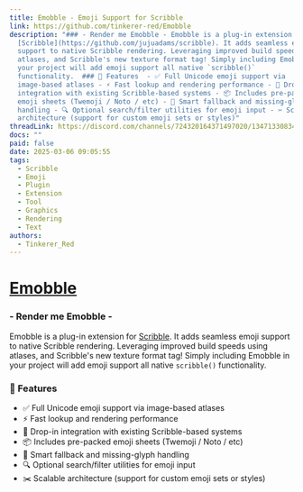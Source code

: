```yaml
---
title: Emobble - Emoji Support for Scribble
link: https://github.com/tinkerer-red/Emobble
description: "### - Render me Emobble - Emobble is a plug-in extension for
  [Scribble](https://github.com/jujuadams/scribble). It adds seamless emoji
  support to native Scribble rendering. Leveraging improved build speeds using
  atlases, and Scribble's new texture format tag! Simply including Emobble in
  your project will add emoji support all native `scribble()`
  functionality.  ### 📌 Features  - ✅ Full Unicode emoji support via
  image-based atlases - ⚡ Fast lookup and rendering performance - 🧩 Drop-in
  integration with existing Scribble-based systems - 📦 Includes pre-packed
  emoji sheets (Twemoji / Noto / etc) - 🧠 Smart fallback and missing-glyph
  handling - 🔍 Optional search/filter utilities for emoji input - ✂️ Scalable
  architecture (support for custom emoji sets or styles)"
threadLink: https://discord.com/channels/724320164371497020/1347133083442479136
docs: ""
paid: false
date: 2025-03-06 09:05:55
tags:
  - Scribble
  - Emoji
  - Plugin
  - Extension
  - Tool
  - Graphics
  - Rendering
  - Text
authors:
  - Tinkerer_Red
---
```

# [Emobble](https://github.com/tinkerer-red/Emobble)

### - Render me Emobble -
Emobble is a plug-in extension for [Scribble](https://github.com/jujuadams/scribble). It adds seamless emoji support to native Scribble rendering. Leveraging improved build speeds using atlases, and Scribble's new texture format tag! Simply including Emobble in your project will add emoji support all native `scribble()` functionality.

### 📌 Features

- ✅ Full Unicode emoji support via image-based atlases
- ⚡ Fast lookup and rendering performance
- 🧩 Drop-in integration with existing Scribble-based systems
- 📦 Includes pre-packed emoji sheets (Twemoji / Noto / etc)
- 🧠 Smart fallback and missing-glyph handling
- 🔍 Optional search/filter utilities for emoji input
- ✂️ Scalable architecture (support for custom emoji sets or styles)